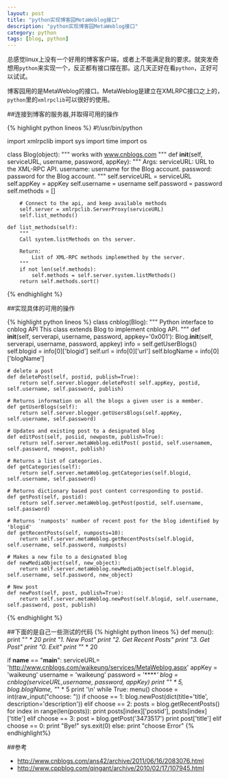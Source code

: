 ```yaml
---
layout: post
title: "python实现博客园MetaWeblog接口"
description: "python实现博客园MetaWeblog接口"
category: python
tags: [blog, python]
---
```


总感觉linux上没有一个好用的博客客户端，或者上不能满足我的要求。就突发奇想用`python`来实现一个，反正都有接口摆在那。这几天正好在看`python`，正好可以试试。

博客园用的是MetaWeblog的接口。MetaWeblog是建立在XMLRPC接口之上的，`python`里的`xmlrpclib`可以很好的使用。

##连接到博客的服务器,并取得可用的操作

{% highlight python lineos %}
#!/usr/bin/python

import xmlrpclib
import sys
import time
import os

class Blog(object):
    """
        works with www.cnblogs.com
    """
    def __init__(self, serviceURL, username, password, appKey):
        """
        Args:
            serviceURL: URL to the XML-RPC API.
            username:   username for the Blog account.
            password:   password for the Blog account.
        """
        self.serviceURL = serviceURL
        self.appKey = appKey
        self.username = username
        self.password = password
        self.methods = []
        
        # Connect to the api, and keep available methods
        self.server = xmlrpclib.ServerProxy(serviceURL)
        self.list_methods()

    def list_methods(self):
        """
        Call system.listMethods on ths server.

        Return:
            List of XML-RPC methods implemethed by the server.
        """
        if not len(self.methods):
            self.methods = self.server.system.listMethods()
        return self.methods.sort()
{% endhighlight %}

##实现具体的可用的操作

{% highlight python lineos %}
class cnblog(Blog):
    """
    Python interface to cnblog API
    This class extends Blog to implement cnblog API.
    """
    def __init__(self, serverapi, username, password, appkey='0x001'):
        Blog.__init__(self, serverapi, username, password, appkey)
        info = self.getUserBlogs()
        self.blogid = info[0]['blogid']
        self.url = info[0]['url']
        self.blogName = info[0]['blogName']

    # delete a post
    def deletePost(self, postid, publish=True):
        return self.server.blogger.deletePost( self.appKey, postid, self.username, self.password, publish)

    # Returns information on all the blogs a given user is a member.
    def getUserBlogs(self):
        return self.server.blogger.getUsersBlogs(self.appKey, self.username, self.password)
    
    # Updates and existing post to a designated blog
    def editPost(self, posiid, newpostm, publish=True):
        return self.server.metaWeblog.editPost( postid, self.usernamem, self.password, newpost, publish)

    # Returns a list of categories.
    def getCategories(self):
        return self.server.metaWeblog.getCategories(self.blogid, self.username, self.password)

    # Returns dictionary based post content corresponding to postid.
    def getPost(self, postid):
        return self.server.metaWeblog.getPost(postid, self.username, self.password)

    # Returns 'numposts' number of recent post for the blog identified by 'blogid'
    def getRecentPosts(self, numposts=10):
        return self.server.metaWeblog.getRecentPosts(self.blogid, self.username, self.password, numposts)

    # Makes a new file to a designated blog
    def newMediaObject(self, new_object):
        return self.server.metaWeblog.newMediaObject(self.blogid, self.username, self.password, new_object)

    # New post
    def newPost(self, post, publish=True):
        return self.server.metaWeblog.newPost(self.blogid, self.username, self.password, post, publish)
{% endhighlight %}

##下面的是自己一些测试的代码
{% highlight python lineos %}
def menu():
    print "*" * 20
    print "1. New Post"
    print "2. Get Recent Posts"
    print "3. Get Post"
    print "0. Exit"
    print "*" * 20

if __name__ == "__main__":
    serviceURL= 'http://www.cnblogs.com/waikeung/services/MetaWeblog.aspx'
    appKey = 'waikeung'
    username = 'waikeung'
    password = '******'
    blog = cnblog(serviceURL,username, password, appKey)
    print "*" * 5, blog.blogName, "*" * 5
    print '\n'
    while True:
        menu()
        choose = int(raw_input("choose: "))
        if choose == 1:
            blog.newPost(dict(title='title', description='description'))
        elif choose == 2:
            posts = blog.getRecentPosts()
            for index in range(len(posts)):
                print posts[index]['postid'], posts[index]['title']
        elif choose == 3:
            post = blog.getPost('3473517')
            print post['title']
        elif choose == 0:
            print "Bye!"
            sys.exit(0)
        else:
            print "choose Error"
{% endhighlight%}

##参考
* http://www.cnblogs.com/ans42/archive/2011/06/16/2083076.html
* http://www.cppblog.com/qingant/archive/2010/02/17/107945.html
